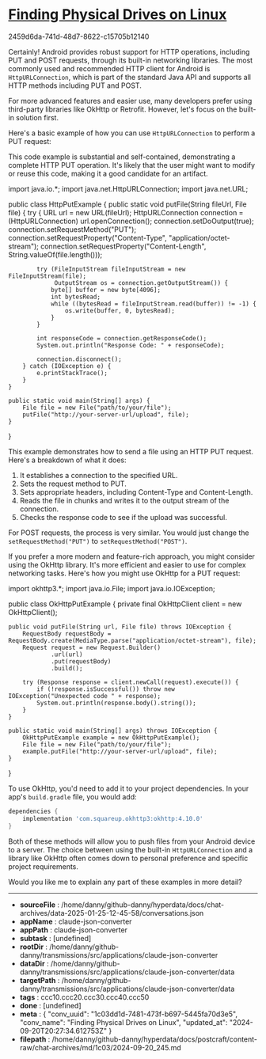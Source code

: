 # [Finding Physical Drives on Linux](https://claude.ai/chat/1c03dd1d-7481-473f-b697-5445fa70d3e5)

2459d6da-741d-48d7-8622-c15705b12140

 Certainly! Android provides robust support for HTTP operations, including PUT and POST requests, through its built-in networking libraries. The most commonly used and recommended HTTP client for Android is `HttpURLConnection`, which is part of the standard Java API and supports all HTTP methods including PUT and POST.

For more advanced features and easier use, many developers prefer using third-party libraries like OkHttp or Retrofit. However, let's focus on the built-in solution first.

Here's a basic example of how you can use `HttpURLConnection` to perform a PUT request:

<antThinking>This code example is substantial and self-contained, demonstrating a complete HTTP PUT operation. It's likely that the user might want to modify or reuse this code, making it a good candidate for an artifact.</antThinking>

<antArtifact identifier="http-put-example" type="application/vnd.ant.code" language="java" title="HTTP PUT Request Example">
import java.io.*;
import java.net.HttpURLConnection;
import java.net.URL;

public class HttpPutExample {
    public static void putFile(String fileUrl, File file) {
        try {
            URL url = new URL(fileUrl);
            HttpURLConnection connection = (HttpURLConnection) url.openConnection();
            connection.setDoOutput(true);
            connection.setRequestMethod("PUT");
            connection.setRequestProperty("Content-Type", "application/octet-stream");
            connection.setRequestProperty("Content-Length", String.valueOf(file.length()));

            try (FileInputStream fileInputStream = new FileInputStream(file);
                 OutputStream os = connection.getOutputStream()) {
                byte[] buffer = new byte[4096];
                int bytesRead;
                while ((bytesRead = fileInputStream.read(buffer)) != -1) {
                    os.write(buffer, 0, bytesRead);
                }
            }

            int responseCode = connection.getResponseCode();
            System.out.println("Response Code: " + responseCode);

            connection.disconnect();
        } catch (IOException e) {
            e.printStackTrace();
        }
    }

    public static void main(String[] args) {
        File file = new File("path/to/your/file");
        putFile("http://your-server-url/upload", file);
    }
}
</antArtifact>

This example demonstrates how to send a file using an HTTP PUT request. Here's a breakdown of what it does:

1. It establishes a connection to the specified URL.
2. Sets the request method to PUT.
3. Sets appropriate headers, including Content-Type and Content-Length.
4. Reads the file in chunks and writes it to the output stream of the connection.
5. Checks the response code to see if the upload was successful.

For POST requests, the process is very similar. You would just change the `setRequestMethod("PUT")` to `setRequestMethod("POST")`.

If you prefer a more modern and feature-rich approach, you might consider using the OkHttp library. It's more efficient and easier to use for complex networking tasks. Here's how you might use OkHttp for a PUT request:

<antArtifact identifier="okhttp-put-example" type="application/vnd.ant.code" language="java" title="OkHttp PUT Request Example">
import okhttp3.*;
import java.io.File;
import java.io.IOException;

public class OkHttpPutExample {
    private final OkHttpClient client = new OkHttpClient();

    public void putFile(String url, File file) throws IOException {
        RequestBody requestBody = RequestBody.create(MediaType.parse("application/octet-stream"), file);
        Request request = new Request.Builder()
                .url(url)
                .put(requestBody)
                .build();

        try (Response response = client.newCall(request).execute()) {
            if (!response.isSuccessful()) throw new IOException("Unexpected code " + response);
            System.out.println(response.body().string());
        }
    }

    public static void main(String[] args) throws IOException {
        OkHttpPutExample example = new OkHttpPutExample();
        File file = new File("path/to/your/file");
        example.putFile("http://your-server-url/upload", file);
    }
}
</antArtifact>

To use OkHttp, you'd need to add it to your project dependencies. In your app's `build.gradle` file, you would add:

```gradle
dependencies {
    implementation 'com.squareup.okhttp3:okhttp:4.10.0'
}
```

Both of these methods will allow you to push files from your Android device to a server. The choice between using the built-in `HttpURLConnection` and a library like OkHttp often comes down to personal preference and specific project requirements.

Would you like me to explain any part of these examples in more detail?

---

* **sourceFile** : /home/danny/github-danny/hyperdata/docs/chat-archives/data-2025-01-25-12-45-58/conversations.json
* **appName** : claude-json-converter
* **appPath** : claude-json-converter
* **subtask** : [undefined]
* **rootDir** : /home/danny/github-danny/transmissions/src/applications/claude-json-converter
* **dataDir** : /home/danny/github-danny/transmissions/src/applications/claude-json-converter/data
* **targetPath** : /home/danny/github-danny/transmissions/src/applications/claude-json-converter/data
* **tags** : ccc10.ccc20.ccc30.ccc40.ccc50
* **done** : [undefined]
* **meta** : {
  "conv_uuid": "1c03dd1d-7481-473f-b697-5445fa70d3e5",
  "conv_name": "Finding Physical Drives on Linux",
  "updated_at": "2024-09-20T20:27:34.612753Z"
}
* **filepath** : /home/danny/github-danny/hyperdata/docs/postcraft/content-raw/chat-archives/md/1c03/2024-09-20_245.md